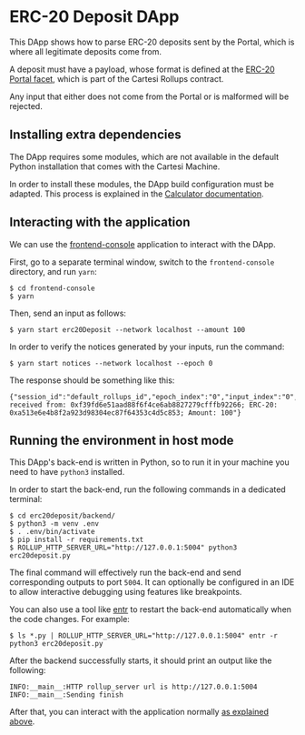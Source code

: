 # ERC-20 Deposit DApp

This DApp shows how to parse ERC-20 deposits sent by the Portal, which is where all legitimate deposits come from.

A deposit must have a payload, whose format is defined at the [ERC-20 Portal facet](https://github.com/cartesi/rollups/blob/main/onchain/rollups/contracts/facets/ERC20PortalFacet.sol), which is part of the Cartesi Rollups contract.

Any input that either does not come from the Portal or is malformed will be rejected.

## Installing extra dependencies

The DApp requires some modules, which are not available in the default Python installation that comes with the Cartesi Machine.

In order to install these modules, the DApp build configuration must be adapted.
This process is explained in the [Calculator documentation](../calculator/README.md#installing-extra-dependencies).

## Interacting with the application

We can use the [frontend-console](../frontend-console) application to interact with the DApp.

First, go to a separate terminal window, switch to the `frontend-console` directory, and run `yarn`:

```shell
$ cd frontend-console
$ yarn
```

Then, send an input as follows:

```shell
$ yarn start erc20Deposit --network localhost --amount 100
```

In order to verify the notices generated by your inputs, run the command:

```shell
$ yarn start notices --network localhost --epoch 0
```

The response should be something like this:

```shell
{"session_id":"default_rollups_id","epoch_index":"0","input_index":"0","notice_index":"0","payload":"Deposit received from: 0xf39fd6e51aad88f6f4ce6ab8827279cfffb92266; ERC-20: 0xa513e6e4b8f2a923d98304ec87f64353c4d5c853; Amount: 100"}
```

## Running the environment in host mode

This DApp's back-end is written in Python, so to run it in your machine you need to have `python3` installed.

In order to start the back-end, run the following commands in a dedicated terminal:

```shell
$ cd erc20deposit/backend/
$ python3 -m venv .env
$ . .env/bin/activate
$ pip install -r requirements.txt
$ ROLLUP_HTTP_SERVER_URL="http://127.0.0.1:5004" python3 erc20deposit.py
```

The final command will effectively run the back-end and send corresponding outputs to port `5004`.
It can optionally be configured in an IDE to allow interactive debugging using features like breakpoints.

You can also use a tool like [entr](https://eradman.com/entrproject/) to restart the back-end automatically when the code changes. For example:

```shell
$ ls *.py | ROLLUP_HTTP_SERVER_URL="http://127.0.0.1:5004" entr -r python3 erc20deposit.py
```

After the backend successfully starts, it should print an output like the following:

```shell
INFO:__main__:HTTP rollup_server url is http://127.0.0.1:5004
INFO:__main__:Sending finish
```

After that, you can interact with the application normally [as explained above](#interacting-with-the-application).

